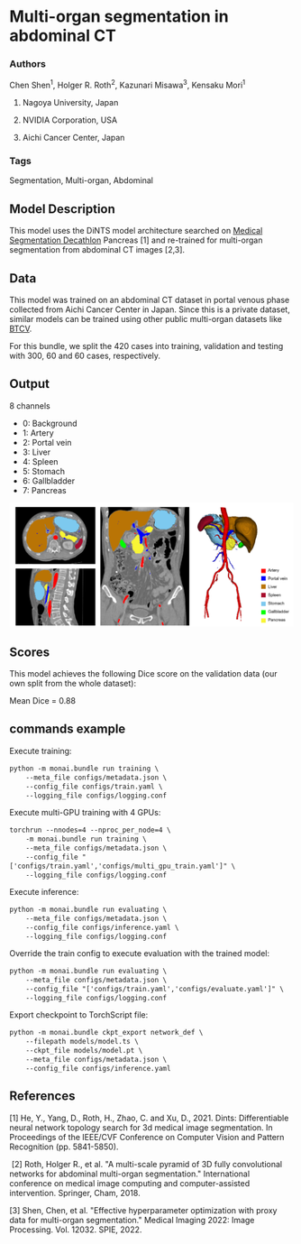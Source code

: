 # Multi-organ segmentation in abdominal CT

### **Authors**

Chen Shen<sup>1</sup>, Holger R. Roth<sup>2</sup>, Kazunari Misawa<sup>3</sup>, Kensaku Mori<sup>1</sup>

1. Nagoya University, Japan

2. NVIDIA Corporation, USA

3. Aichi Cancer Center, Japan

### **Tags**

Segmentation, Multi-organ, Abdominal

## **Model Description**

This model uses the DiNTS model architecture searched on [Medical Segmentation Decathlon](http://medicaldecathlon.com/) Pancreas [1] and re-trained for multi-organ segmentation from abdominal CT images [2,3].

## **Data**

This model was trained on an abdominal CT dataset in portal venous phase collected from Aichi Cancer Center in Japan. Since this is a private dataset, similar models can be trained using other public multi-organ datasets like [BTCV](https://www.synapse.org/#!Synapse:syn3193805/wiki/89480).

For this bundle, we split the 420 cases into training, validation and testing with 300, 60 and 60 cases, respectively.

## **Output**
8 channels

- 0: Background
- 1: Artery
- 2: Portal vein
- 3: Liver
- 4: Spleen
- 5: Stomach
- 6: Gallbladder
- 7: Pancreas

![alt用テキスト](output_example.png)

## **Scores**

This model achieves the following Dice score on the validation data (our own split from the whole dataset):

Mean Dice = 0.88

## **commands example**

Execute training:

```
python -m monai.bundle run training \
    --meta_file configs/metadata.json \
    --config_file configs/train.yaml \
    --logging_file configs/logging.conf
```

Execute multi-GPU training with 4 GPUs:

```
torchrun --nnodes=4 --nproc_per_node=4 \
    -m monai.bundle run training \
    --meta_file configs/metadata.json \
    --config_file "['configs/train.yaml','configs/multi_gpu_train.yaml']" \
    --logging_file configs/logging.conf
```

Execute inference:

```
python -m monai.bundle run evaluating \
    --meta_file configs/metadata.json \
    --config_file configs/inference.yaml \
    --logging_file configs/logging.conf
```

Override the train config to execute evaluation with the trained model:

```
python -m monai.bundle run evaluating \
    --meta_file configs/metadata.json \
    --config_file "['configs/train.yaml','configs/evaluate.yaml']" \
    --logging_file configs/logging.conf
```

Export checkpoint to TorchScript file:

```
python -m monai.bundle ckpt_export network_def \
    --filepath models/model.ts \
    --ckpt_file models/model.pt \
    --meta_file configs/metadata.json \
    --config_file configs/inference.yaml
```



## **References**

[1] He, Y., Yang, D., Roth, H., Zhao, C. and Xu, D., 2021. Dints: Differentiable neural network topology search for 3d medical image segmentation. In Proceedings of the IEEE/CVF Conference on Computer Vision and Pattern Recognition (pp. 5841-5850).

​
[2] Roth, Holger R., et al. "A multi-scale pyramid of 3D fully convolutional networks for abdominal multi-organ segmentation." International conference on medical image computing and computer-assisted intervention. Springer, Cham, 2018.
​

[3] Shen, Chen, et al. "Effective hyperparameter optimization with proxy data for multi-organ segmentation." Medical Imaging 2022: Image Processing. Vol. 12032. SPIE, 2022.
